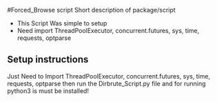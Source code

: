 #Forced_Browse script
Short description of package/script

- This Script Was simple to setup
- Need import ThreadPoolExecutor, concurrent.futures, sys, time, requests, optparse

## Setup instructions

Just Need to Import ThreadPoolExecutor, concurrent.futures, sys, time, requests, optparse then run the Dirbrute_Script.py file and for running  python3 is must be installed! 
